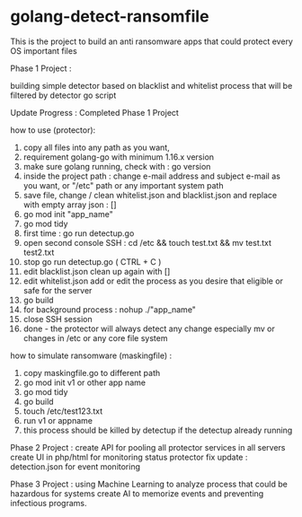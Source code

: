 # golang-detect-ransomfile
This is the project to build an anti ransomware apps that could protect every OS important files

Phase 1 Project :

building simple detector based on blacklist and whitelist process that will be filtered by detector go script

Update Progress : Completed Phase 1 Project

how to use (protector):
1. copy all files into any path as you want,
2. requirement golang-go with minimum 1.16.x version
3. make sure golang running, check with : go version
4. inside the project path : change e-mail address and subject e-mail as you want, or "/etc" path or any important system path
5. save file, change / clean whitelist.json and blacklist.json and replace with empty array json : []
6. go mod init "app_name"
7. go mod tidy
8. first time : go run detectup.go
9. open second console SSH : cd /etc && touch test.txt && mv test.txt test2.txt
10. stop go run detectup.go ( CTRL + C )
11. edit blacklist.json clean up again with []
12. edit whitelist.json add or edit the process as you desire that eligible or safe for the server
13. go build
14. for background process : nohup ./"app_name"
15. close SSH session
16. done - the protector will always detect any change especially mv or changes in /etc or any core file system

how to simulate ransomware (maskingfile) :
1. copy maskingfile.go to different path
2. go mod init v1 or other app name
3. go mod tidy
4. go build
5. touch /etc/test123.txt
6. run v1 or appname
7. this process should be killed by detectup if the detectup already running
   

Phase 2 Project :
create API for pooling all protector services in all servers
create UI in php/html for monitoring status protector
fix update : detection.json for event monitoring

Phase 3 Project :
using Machine Learning to analyze process that could be hazardous for systems
create AI to memorize events and preventing infectious programs.
